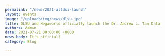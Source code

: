 ```yaml
---
permalink: "/news/2021-altdsi-launch"
layout: events
image: "/uploads/img/news/dlsu.jpg"
title: DLSU and Megaworld officially launch the Dr. Andrew L. Tan Data Science Institute
authors: Admin
date: 2021-07-21 00:00:00 +0800
news_body: It's official!
category: Blog

---
```

